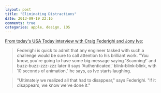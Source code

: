 ```yaml
---
layout: post
title: "Eliminating Distractions"
date: 2013-09-19 22:16
comments: true
categories: apple, design, iOS
---
```

[From today's USA Today interview with Craig Federighi and Jony Ive:](http://www.usatoday.com/story/tech/2013/09/19/apple-jony-ive-craig-federighi/2834575/)

>Federighi is quick to admit that any engineer tasked with such a challenge would be sure to call attention to his brilliant work. "You know, you're going to have some big message saying 'Scanning!' and buzz-buzz-zzz-zzz later it says 'Authenticated,' blink-blink-blink, with 10 seconds of animation," he says, as Ive starts laughing.

>"Ultimately we realized all that had to disappear," says Federighi. "If it disappears, we know we've done it."

